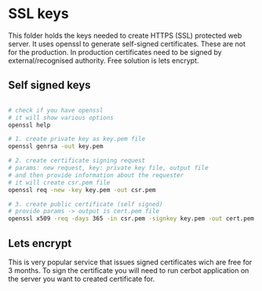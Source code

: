 # SSL keys

This folder holds the keys needed to create HTTPS (SSL) protected web server.
It uses openssl to generate self-signed certificates. These are not for the production.
In production certificates need to be signed by external/recognised authority. Free solution is lets encrypt.

## Self signed keys

```bash

# check if you have openssl
# it will show various options
openssl help

# 1. create private key as key.pem file
openssl genrsa -out key.pem

# 2. create certificate signing request
# params: new request, key: private key file, output file
# and then provide information about the requester
# it will create csr.pem file
openssl req -new -key key.pem -out csr.pem

# 3. create public certificate (self signed)
# provide params -> output is cert.pem file
openssl x509 -req -days 365 -in csr.pem -signkey key.pem -out cert.pem

```

## Lets encrypt

This is very popular service that issues signed certificates wich are free for 3 months. To sign the certificate you will need to run cerbot application on the server you want to created certificate for.
